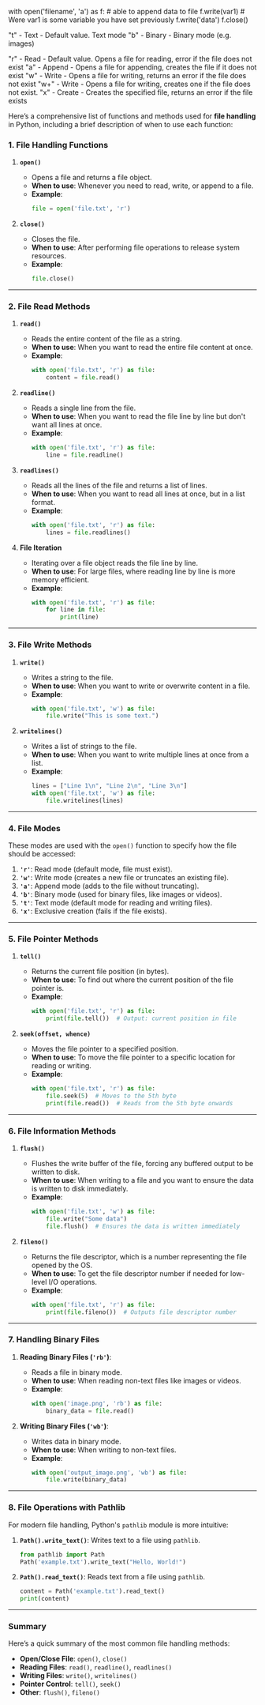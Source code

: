 with open('filename', 'a') as f: # able to append data to file
	f.write(var1) # Were var1 is some variable you have set previously
	f.write('data') 
	f.close() 

"t" - Text - Default value. Text mode
"b" - Binary - Binary mode (e.g. images)

"r" - Read - Default value. Opens a file for reading, error if the file does not exist
"a" - Append - Opens a file for appending, creates the file if it does not exist
"w" - Write - Opens a file for writing, returns an error if the file does not exist
"w+" - Write - Opens a file for writing, creates one if the file does not exist.
"x" - Create - Creates the specified file, returns an error if the file exists


Here’s a comprehensive list of functions and methods used for **file handling** in Python, including a brief description of when to use each function:

### **1. File Handling Functions**

1. **`open()`**
   - Opens a file and returns a file object.
   - **When to use**: Whenever you need to read, write, or append to a file.
   - **Example**:
     ```python
     file = open('file.txt', 'r')
     ```

2. **`close()`**
   - Closes the file.
   - **When to use**: After performing file operations to release system resources.
   - **Example**:
     ```python
     file.close()
     ```

---

### **2. File Read Methods**

1. **`read()`**
   - Reads the entire content of the file as a string.
   - **When to use**: When you want to read the entire file content at once.
   - **Example**:
     ```python
     with open('file.txt', 'r') as file:
         content = file.read()
     ```

2. **`readline()`**
   - Reads a single line from the file.
   - **When to use**: When you want to read the file line by line but don't want all lines at once.
   - **Example**:
     ```python
     with open('file.txt', 'r') as file:
         line = file.readline()
     ```

3. **`readlines()`**
   - Reads all the lines of the file and returns a list of lines.
   - **When to use**: When you want to read all lines at once, but in a list format.
   - **Example**:
     ```python
     with open('file.txt', 'r') as file:
         lines = file.readlines()
     ```

4. **File Iteration**
   - Iterating over a file object reads the file line by line.
   - **When to use**: For large files, where reading line by line is more memory efficient.
   - **Example**:
     ```python
     with open('file.txt', 'r') as file:
         for line in file:
             print(line)
     ```

---

### **3. File Write Methods**

1. **`write()`**
   - Writes a string to the file.
   - **When to use**: When you want to write or overwrite content in a file.
   - **Example**:
     ```python
     with open('file.txt', 'w') as file:
         file.write("This is some text.")
     ```

2. **`writelines()`**
   - Writes a list of strings to the file.
   - **When to use**: When you want to write multiple lines at once from a list.
   - **Example**:
     ```python
     lines = ["Line 1\n", "Line 2\n", "Line 3\n"]
     with open('file.txt', 'w') as file:
         file.writelines(lines)
     ```

---

### **4. File Modes**

These modes are used with the `open()` function to specify how the file should be accessed:
1. **`'r'`**: Read mode (default mode, file must exist).
2. **`'w'`**: Write mode (creates a new file or truncates an existing file).
3. **`'a'`**: Append mode (adds to the file without truncating).
4. **`'b'`**: Binary mode (used for binary files, like images or videos).
5. **`'t'`**: Text mode (default mode for reading and writing files).
6. **`'x'`**: Exclusive creation (fails if the file exists).

---

### **5. File Pointer Methods**

1. **`tell()`**
   - Returns the current file position (in bytes).
   - **When to use**: To find out where the current position of the file pointer is.
   - **Example**:
     ```python
     with open('file.txt', 'r') as file:
         print(file.tell())  # Output: current position in file
     ```

2. **`seek(offset, whence)`**
   - Moves the file pointer to a specified position.
   - **When to use**: To move the file pointer to a specific location for reading or writing.
   - **Example**:
     ```python
     with open('file.txt', 'r') as file:
         file.seek(5)  # Moves to the 5th byte
         print(file.read())  # Reads from the 5th byte onwards
     ```

---

### **6. File Information Methods**

1. **`flush()`**
   - Flushes the write buffer of the file, forcing any buffered output to be written to disk.
   - **When to use**: When writing to a file and you want to ensure the data is written to disk immediately.
   - **Example**:
     ```python
     with open('file.txt', 'w') as file:
         file.write("Some data")
         file.flush()  # Ensures the data is written immediately
     ```

2. **`fileno()`**
   - Returns the file descriptor, which is a number representing the file opened by the OS.
   - **When to use**: To get the file descriptor number if needed for low-level I/O operations.
   - **Example**:
     ```python
     with open('file.txt', 'r') as file:
         print(file.fileno())  # Outputs file descriptor number
     ```

---

### **7. Handling Binary Files**

1. **Reading Binary Files (`'rb'`)**:
   - Reads a file in binary mode.
   - **When to use**: When reading non-text files like images or videos.
   - **Example**:
     ```python
     with open('image.png', 'rb') as file:
         binary_data = file.read()
     ```

2. **Writing Binary Files (`'wb'`)**:
   - Writes data in binary mode.
   - **When to use**: When writing to non-text files.
   - **Example**:
     ```python
     with open('output_image.png', 'wb') as file:
         file.write(binary_data)
     ```

---

### **8. File Operations with Pathlib**

For modern file handling, Python's `pathlib` module is more intuitive:

1. **`Path().write_text()`**: Writes text to a file using `pathlib`.
   ```python
   from pathlib import Path
   Path('example.txt').write_text("Hello, World!")
   ```

2. **`Path().read_text()`**: Reads text from a file using `pathlib`.
   ```python
   content = Path('example.txt').read_text()
   print(content)
   ```

---

### **Summary**

Here’s a quick summary of the most common file handling methods:

- **Open/Close File**: `open()`, `close()`
- **Reading Files**: `read()`, `readline()`, `readlines()`
- **Writing Files**: `write()`, `writelines()`
- **Pointer Control**: `tell()`, `seek()`
- **Other**: `flush()`, `fileno()`
